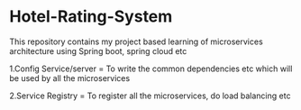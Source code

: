 # Hotel-Rating-System
This repository contains my project based learning of microservices architecture using Spring boot, spring cloud etc

1.Config Service/server = To write the common dependencies etc which will be used by all the microservices

2.Service Registry = To register all the microservices, do load balancing etc
